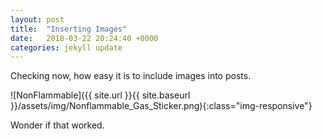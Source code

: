 ```yaml
---
layout: post
title:  "Inserting Images"
date:   2018-03-22 20:24:40 +0000
categories: jekyll update
---
```


Checking now, how easy it is to include images into posts.

![NonFlammable]({{ site.url }}{{ site.baseurl }}/assets/img/Nonflammable_Gas_Sticker.png){:class="img-responsive"}

Wonder if that worked.

